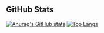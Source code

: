 ## GitHub Stats

[![Anurag's GitHub stats](https://github-readme-stats.vercel.app/api?username=Pragma8123&show_icons=true&theme=dark)](https://github.com/anuraghazra/github-readme-stats)
[![Top Langs](https://github-readme-stats.vercel.app/api/top-langs/?username=Pragma8123&theme=dark&exclude_repo=npc-bot)](https://github.com/anuraghazra/github-readme-stats)

